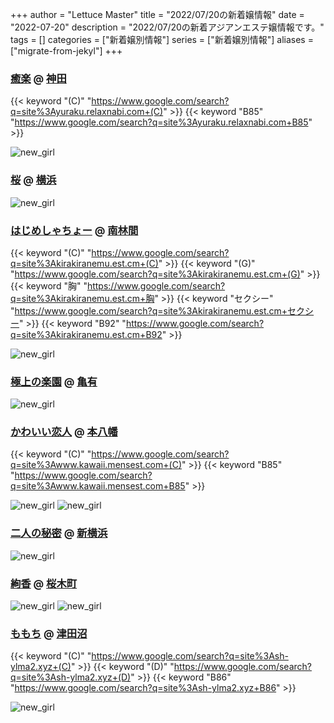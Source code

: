 +++
author = "Lettuce Master"
title = "2022/07/20の新着嬢情報"
date = "2022-07-20"
description = "2022/07/20の新着アジアンエステ嬢情報です。"
tags = []
categories = ["新着嬢別情報"]
series = ["新着嬢別情報"]
aliases = ["migrate-from-jekyl"]
+++
### [癒楽](http://yuraku.relaxnabi.com/) @ [神田](/post/kanda)
{{< keyword "(C)" "https://www.google.com/search?q=site%3Ayuraku.relaxnabi.com+(C)" >}} {{< keyword "B85" "https://www.google.com/search?q=site%3Ayuraku.relaxnabi.com+B85" >}} 

![new_girl](https://i.imgur.com/PvfFhOT.jpeg)
### [桜](http://salon-msg.com/) @ [横浜](/post/yokohama)


![new_girl](https://i.imgur.com/TQRhEK1.jpeg)
### [はじめしゃちょー](https://kirakiranemu.est.cm/) @ [南林間](/post/minamirinkan)
{{< keyword "(C)" "https://www.google.com/search?q=site%3Akirakiranemu.est.cm+(C)" >}} {{< keyword "(G)" "https://www.google.com/search?q=site%3Akirakiranemu.est.cm+(G)" >}} {{< keyword "胸" "https://www.google.com/search?q=site%3Akirakiranemu.est.cm+胸" >}} {{< keyword "セクシー" "https://www.google.com/search?q=site%3Akirakiranemu.est.cm+セクシー" >}} {{< keyword "B92" "https://www.google.com/search?q=site%3Akirakiranemu.est.cm+B92" >}} 

![new_girl](https://kirakiranemu.est.cm/photos/sites/55/2022/06/2022061718404213.jpg_300X450.jpg)
### [極上の楽園](http://hi-msg.com/gokulove/) @ [亀有](/post/kameari)


![new_girl](https://i.imgur.com/f3ffEGm.jpeg)
### [かわいい恋人](http://www.kawaii.mensest.com/) @ [本八幡](/post/motoyawata)
{{< keyword "(C)" "https://www.google.com/search?q=site%3Awww.kawaii.mensest.com+(C)" >}} {{< keyword "B85" "https://www.google.com/search?q=site%3Awww.kawaii.mensest.com+B85" >}} 

![new_girl](https://i.imgur.com/LKNiy8n.jpeg)
![new_girl](https://i.imgur.com/MIwTVMr.jpeg)
### [二人の秘密](http://hi-msg.com/futari/) @ [新横浜](/post/shinyokohama)


![new_girl](https://i.imgur.com/9nTB8tH.jpeg)
### [絢香](http://s-ayaka.work/) @ [桜木町](/post/sakuragicho)


![new_girl](https://i.imgur.com/lWARtNy.jpeg)
![new_girl](https://i.imgur.com/PRHfDh6.jpeg)
### [ももち](http://sh-ylma2.xyz/) @ [津田沼](/post/tsudanuma)
{{< keyword "(C)" "https://www.google.com/search?q=site%3Ash-ylma2.xyz+(C)" >}} {{< keyword "(D)" "https://www.google.com/search?q=site%3Ash-ylma2.xyz+(D)" >}} {{< keyword "B86" "https://www.google.com/search?q=site%3Ash-ylma2.xyz+B86" >}} 

![new_girl](https://i.imgur.com/ESzQAic.jpeg)
